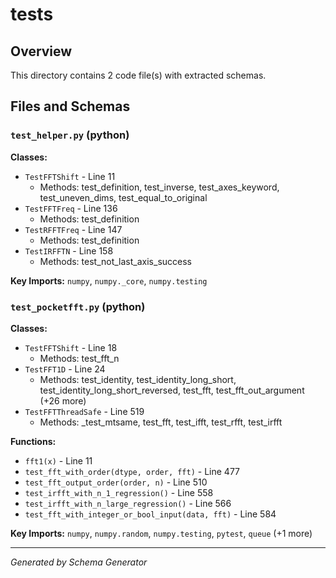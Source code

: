 # tests

## Overview

This directory contains 2 code file(s) with extracted schemas.

## Files and Schemas

### `test_helper.py` (python)

**Classes:**
- `TestFFTShift` - Line 11
  - Methods: test_definition, test_inverse, test_axes_keyword, test_uneven_dims, test_equal_to_original
- `TestFFTFreq` - Line 136
  - Methods: test_definition
- `TestRFFTFreq` - Line 147
  - Methods: test_definition
- `TestIRFFTN` - Line 158
  - Methods: test_not_last_axis_success

**Key Imports:** `numpy`, `numpy._core`, `numpy.testing`

### `test_pocketfft.py` (python)

**Classes:**
- `TestFFTShift` - Line 18
  - Methods: test_fft_n
- `TestFFT1D` - Line 24
  - Methods: test_identity, test_identity_long_short, test_identity_long_short_reversed, test_fft, test_fft_out_argument (+26 more)
- `TestFFTThreadSafe` - Line 519
  - Methods: _test_mtsame, test_fft, test_ifft, test_rfft, test_irfft

**Functions:**
- `fft1(x)` - Line 11
- `test_fft_with_order(dtype, order, fft)` - Line 477
- `test_fft_output_order(order, n)` - Line 510
- `test_irfft_with_n_1_regression()` - Line 558
- `test_irfft_with_n_large_regression()` - Line 566
- `test_fft_with_integer_or_bool_input(data, fft)` - Line 584

**Key Imports:** `numpy`, `numpy.random`, `numpy.testing`, `pytest`, `queue` (+1 more)

---
*Generated by Schema Generator*